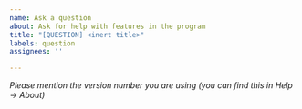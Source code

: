 ```yaml
---
name: Ask a question
about: Ask for help with features in the program
title: "[QUESTION] <inert title>"
labels: question
assignees: ''

---
```


*Please mention the version number you are using (you can find this in Help -> About)*
